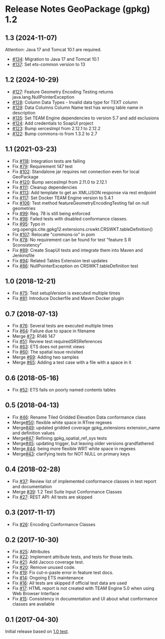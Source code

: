 # Release Notes GeoPackage (gpkg) 1.2

## 1.3 (2024-11-07)

Attention: Java 17 and Tomcat 10.1 are required.

* [#134](https://github.com/opengeospatial/ets-gpkg12/pull/134): Migration to Java 17 and Tomcat 10.1
* [#137](https://github.com/opengeospatial/ets-gpkg12/pull/137): Set ets-common version to 13

## 1.2 (2024-10-29)
* [#127](https://github.com/opengeospatial/ets-gpkg12/issues/127): Feature Geometry Encoding Testing returns java.lang.NullPointerException
* [#128](https://github.com/opengeospatial/ets-gpkg12/issues/128): Column Data Types - Invalid data type for TEXT column
* [#129](https://github.com/opengeospatial/ets-gpkg12/issues/129): Data Columns Column Name test has wrong table name in description
* [#135](https://github.com/opengeospatial/ets-gpkg12/pull/135): Set TEAM Engine dependencies to version 5.7 and add exclusions
* [#124](https://github.com/opengeospatial/ets-gpkg12/pull/124): Add credentials to SoapUI project
* [#123](https://github.com/opengeospatial/ets-gpkg12/pull/123): Bump xercesImpl from 2.12.1 to 2.12.2
* [#122](https://github.com/opengeospatial/ets-gpkg12/pull/122): Bump commons-io from 1.3.2 to 2.7

## 1.1 (2021-03-23)
* Fix [#118](https://github.com/opengeospatial/ets-gpkg12/issues/118): Integration tests are failing
* Fix [#79](https://github.com/opengeospatial/ets-gpkg12/pull/79): Requirement 147 test
* Fix [#102](https://github.com/opengeospatial/ets-gpkg12/issues/102): Standalone jar requires net connection even for local GeoPackage
* Fix [#120](https://github.com/opengeospatial/ets-gpkg12/pull/120): Bump xercesImpl from 2.11.0 to 2.12.1
* Fix [#111](https://github.com/opengeospatial/ets-gpkg12/issues/111): Cleanup dependencies
* Fix [#113](https://github.com/opengeospatial/ets-gpkg12/issues/113): Add template to get an XML/JSON response via rest endpoint
* Fix [#117](https://github.com/opengeospatial/ets-gpkg12/pull/117): Set Docker TEAM Engine version to 5.4.1
* Fix [#106](https://github.com/opengeospatial/ets-gpkg12/issues/106): Test method featureGeometryEncodingTesting fail on null geometries
* Fix [#99](https://github.com/opengeospatial/ets-gpkg12/issues/99): Req. 78 is still being enforced
* Fix [#98](https://github.com/opengeospatial/ets-gpkg12/issues/98): Failed tests with disabled conformance classes.
* Fix [#95](https://github.com/opengeospatial/ets-gpkg12/issues/95): Typo in org.opengis.cite.gpkg12.extensions.crswkt.CRSWKT.tableDefinition()
* Fix [#107](https://github.com/opengeospatial/ets-gpkg12/issues/107): Relocate "commons-io" in pom
* Fix [#78](https://github.com/opengeospatial/ets-gpkg12/issues/78): No requirement can be found for test "feature S R Sconsistency"
* Fix [#89](https://github.com/opengeospatial/ets-gpkg12/issues/89): Create SoapUI tests and integrate them into Maven and Jenkinsfile
* Fix [#94](https://github.com/opengeospatial/ets-gpkg12/pull/94): Related Tables Extension test updates
* Fix [#86](https://github.com/opengeospatial/ets-gpkg12/issues/86): NullPointerException on CRSWKT.tableDefinition test

## 1.0 (2018-12-21)
* Fix [#75](https://github.com/opengeospatial/ets-gpkg12/issues/75): Test setupVersion is executed multiple times
* Fix [#81](https://github.com/opengeospatial/ets-gpkg12/issues/81): Introduce Dockerfile and Maven Docker plugin

## 0.7 (2018-07-13)
* Fix [#76](https://github.com/opengeospatial/ets-gpkg12/issues/76): Several tests are executed multiple times
* Fix [#64](https://github.com/opengeospatial/ets-gpkg12/issues/64): Failure due to space in filename
* Merge [#73](https://github.com/opengeospatial/ets-gpkg12/pull/73): R146 147
* Fix [#51](https://github.com/opengeospatial/ets-gpkg12/issues/51): Review test requiredSRSReferences
* Fix [#63](https://github.com/opengeospatial/ets-gpkg12/issues/63): ETS does not permit views
* Fix [#60](https://github.com/opengeospatial/ets-gpkg12/issues/60): The spatial issue revisited
* Merge [#69](https://github.com/opengeospatial/ets-gpkg12/pull/69): Adding two samples
* Merge [#65](https://github.com/opengeospatial/ets-gpkg12/pull/65): Adding a test case with a file with a space in it

## 0.6 (2018-05-16)
* Fix [#52](https://github.com/opengeospatial/ets-gpkg12/issues/52): ETS fails on poorly named contents tables

## 0.5 (2018-04-13)
* Fix [#46](https://github.com/opengeospatial/ets-gpkg12/issues/46): Rename Tiled Gridded Elevation Data conformance class
* Merge[#50](https://github.com/opengeospatial/ets-gpkg12/pull/50): flexible white space in RTree regexes
* Merge[#49](https://github.com/opengeospatial/ets-gpkg12/pull/49): updated gridded coverage gpkg_extensions extension_name and definition values
* Merge[#47](https://github.com/opengeospatial/ets-gpkg12/pull/47): Refining gpkg_spatial_ref_sys tests
* Merge[#45](https://github.com/opengeospatial/ets-gpkg12/pull/45): updating trigger, but leaving older versions grandfathered
* Merge[ #44](https://github.com/opengeospatial/ets-gpkg12/pull/44): being more flexible WRT white space in regexes
* Merge[#43](https://github.com/opengeospatial/ets-gpkg12/pull/43): clarifying tests for NOT NULL on primary keys

## 0.4 (2018-02-28)
* Fix [#37](https://github.com/opengeospatial/ets-gpkg12/issues/37): Review list of implemented conformance classes in test report and documentation
* Merge [#39](https://github.com/opengeospatial/ets-gpkg12/pull/39): 1.2 Test Suite Input Conformance Classes
* Fix [#27](https://github.com/opengeospatial/ets-gpkg12/issues/27): REST API: All tests are skipped

## 0.3 (2017-11-17)
* Fix [#26](https://github.com/opengeospatial/ets-gpkg12/issues/26): Encoding Conformance Classes

## 0.2 (2017-10-30)
* Fix [#25](https://github.com/opengeospatial/ets-gpkg12/pull/25): Attributes
* Fix [#22](https://github.com/opengeospatial/ets-gpkg12/pull/22): Implement attribute tests, and tests for those tests.
* Fix [#21](https://github.com/opengeospatial/ets-gpkg12/pull/21): Add Jacoco coverage test.
* Fix [#20](https://github.com/opengeospatial/ets-gpkg12/pull/20): Remove unused code.
* Fix [#19](https://github.com/opengeospatial/ets-gpkg12/pull/19): Fix cut-n-paste error in feature test docs.
* Fix [#14](https://github.com/opengeospatial/ets-gpkg12/pull/14): Ongoing ETS maintenance
* Fix [#16](https://github.com/opengeospatial/ets-gpkg12/issues/16): All tests are skipped if official test data are used
* Fix [#17](https://github.com/opengeospatial/ets-gpkg12/issues/17): HTML report is not created with TEAM Engine 5.0 when using Web Browser Interface
* Fix [#15](https://github.com/opengeospatial/ets-gpkg12/issues/15): Consistency in documentation and UI about what conformance classes are available

## 0.1 (2017-04-30)
Initial release based on [1.0 test](https://github.com/opengeospatial/ets-gpkg10).
 
